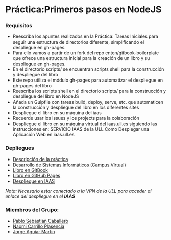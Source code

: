 # Práctica:Primeros pasos en NodeJS

### Requisitos

* Reescriba los apuntes realizados en la Práctica: Tareas Iniciales para seguir una estructura de directorios diferente, simplificando el despliegue en gh-pages.
* Para ello vamos a partir de un fork del repo enten/gitbook-boilerplate que ofrece una estructura inicial para la creación de un libro y su despliegue en gh-pages.
* En el directorio scripts/ se encuentran scripts shell para la construcción y despliegue del libro
* Este repo utiliza el módulo gh-pages para automatizar el despliegue en gh-pages del libro
* Reescriba los scripts shell en el directorio scripts/ para la construcción y despliegue del libro en NodeJS
* Añada un Gulpfile con tareas build, deploy, serve, etc. que automaticen la construcción y despliegue del libro en los diferentes sites
* Despliegue el libro en su máquina del iaas
* Recuerde usar los issues y los projects para la colaboración
* Despliegue el libro en su máquina virtual del iaas.ull.es siguiendo las instrucciones en:
  SERVICIO IAAS de la ULL
  Como Desplegar una Aplicación Web en iaas.ull.es

### Depliegues
* [Descripción de la práctica](https://casianorodriguezleon.gitbooks.io/ull-esit-1617/practicas/practicatareasiniciales2.html)
* [Desarrollo de Sistemas Informáticos (Campus Virtual)](https://campusvirtual.ull.es/1617/course/view.php?id=1136)
* [Libro en GitBook](https://alu0100812428.gitbooks.io/practica-2-primeros-pasos-node-js/)
* [Libro en GitHub Pages](https://ull-esit-dsi-1617.github.io/primeros-pasos-en-nodejs-jorge-pablo-naomi-35l1/)
* [Despliegue en IAAS](http://10.6.128.24:8081/)

*Nota: Necesario estar conectado a la VPN de la ULL para acceder al enlace del despliegue en el **IAAS***


### Miembros del Grupo:
* [Pablo Sebastián Caballero](https://alu0100812428.github.io/)
* [Naomi Carrillo Plasencia](https://alu0100829914.github.io/)
* [Jorge Aguiar Martín](https://alu0100823295.github.io/)
